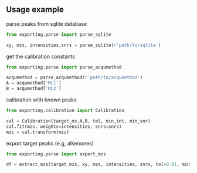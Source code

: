 ## Usage example
parse peaks from sqlite database
```python
from exporting.parse import parse_sqlite

xy, mzs, intensities,snrs = parse_sqlite(r'path/to/sqlite')
```
get the calibration constants
```python
from exporting.parse import parse_acqumethod

acqumethod = parse_acqumethod(r'path/to/acqumethod')
A = acqumethod['ML1']
B = acqumethod['ML2']
```

calibration with known peaks
```python
from exporting.calibration import Calibration

cal = Calibration(target_mz,A,B, tol, min_int, min_snr)
cal.fit(mzs, weights=intensities, snrs=snrs)
mzs = cal.transform(mzs)
```

export target peaks (e.g, alkenones)
```python
from exporting.parse import export_mzs

df = extract_mzs(target_mzs, xy, mzs, intensities, snrs, tol=0.01, min_int=10000, min_snr=0)
```